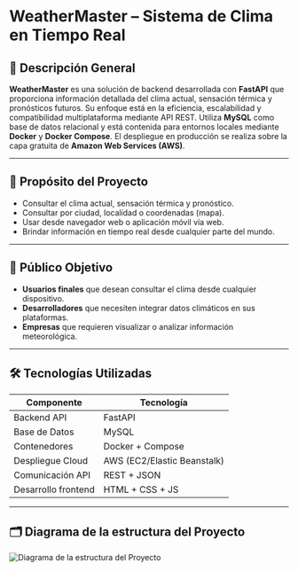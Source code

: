 # WeatherMaster – Sistema de Clima en Tiempo Real

## 📌 Descripción General

**WeatherMaster** es una solución de backend desarrollada con **FastAPI** que proporciona información detallada del clima actual, sensación térmica y pronósticos futuros. Su enfoque está en la eficiencia, escalabilidad y compatibilidad multiplataforma mediante API REST. Utiliza **MySQL** como base de datos relacional y está contenida para entornos locales mediante **Docker** y **Docker Compose**. El despliegue en producción se realiza sobre la capa gratuita de **Amazon Web Services (AWS)**.

---

## 🎯 Propósito del Proyecto

- Consultar el clima actual, sensación térmica y pronóstico.
- Consultar por ciudad, localidad o coordenadas (mapa).
- Usar desde navegador web o aplicación móvil vía web.
- Brindar información en tiempo real desde cualquier parte del mundo.

---

## 👥 Público Objetivo

- **Usuarios finales** que desean consultar el clima desde cualquier dispositivo.
- **Desarrolladores** que necesiten integrar datos climáticos en sus plataformas.
- **Empresas** que requieren visualizar o analizar información meteorológica.

---

## 🛠️ Tecnologías Utilizadas

| Componente        | Tecnología     |
|-------------------|----------------|
| Backend API       | FastAPI        |
| Base de Datos     | MySQL          |
| Contenedores      | Docker + Compose |
| Despliegue Cloud  | AWS (EC2/Elastic Beanstalk) |
| Comunicación API  | REST + JSON    |
| Desarrollo frontend | HTML + CSS + JS |



---

## 🗂️ Diagrama de la estructura del Proyecto

![Diagrama de la estructura del Proyecto](/img/clime.png)
